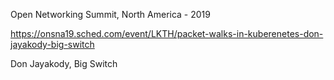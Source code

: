 Open Networking Summit, North America - 2019

https://onsna19.sched.com/event/LKTH/packet-walks-in-kuberenetes-don-jayakody-big-switch

Don Jayakody, Big Switch

